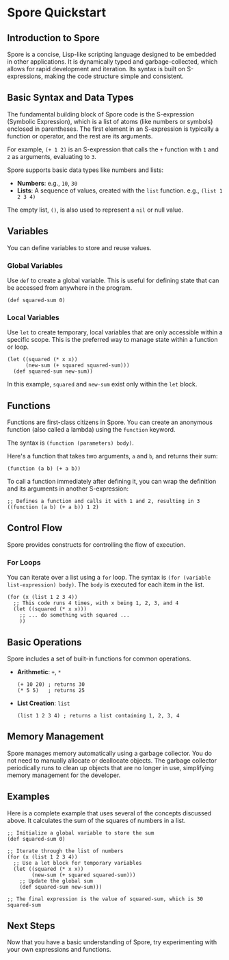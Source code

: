 # Spore Quickstart

## Introduction to Spore

Spore is a concise, Lisp-like scripting language designed to be embedded in other applications. It is dynamically typed and garbage-collected, which allows for rapid development and iteration. Its syntax is built on S-expressions, making the code structure simple and consistent.

## Basic Syntax and Data Types

The fundamental building block of Spore code is the S-expression (Symbolic Expression), which is a list of atoms (like numbers or symbols) enclosed in parentheses. The first element in an S-expression is typically a function or operator, and the rest are its arguments.

For example, `(+ 1 2)` is an S-expression that calls the `+` function with `1` and `2` as arguments, evaluating to `3`.

Spore supports basic data types like numbers and lists:
- **Numbers**: e.g., `10`, `30`
- **Lists**: A sequence of values, created with the `list` function. e.g., `(list 1 2 3 4)`

The empty list, `()`, is also used to represent a `nil` or null value.

## Variables

You can define variables to store and reuse values.

### Global Variables

Use `def` to create a global variable. This is useful for defining state that can be accessed from anywhere in the program.

```spore
(def squared-sum 0)
```

### Local Variables

Use `let` to create temporary, local variables that are only accessible within a specific scope. This is the preferred way to manage state within a function or loop.

```spore
(let ((squared (* x x))
      (new-sum (+ squared squared-sum)))
  (def squared-sum new-sum))
```
In this example, `squared` and `new-sum` exist only within the `let` block.

## Functions

Functions are first-class citizens in Spore. You can create an anonymous function (also called a lambda) using the `function` keyword.

The syntax is `(function (parameters) body)`.

Here's a function that takes two arguments, `a` and `b`, and returns their sum:

```spore
(function (a b) (+ a b))
```

To call a function immediately after defining it, you can wrap the definition and its arguments in another S-expression:

```spore
;; Defines a function and calls it with 1 and 2, resulting in 3
((function (a b) (+ a b)) 1 2)
```

## Control Flow

Spore provides constructs for controlling the flow of execution.

### For Loops

You can iterate over a list using a `for` loop. The syntax is `(for (variable list-expression) body)`. The `body` is executed for each item in the list.

```spore
(for (x (list 1 2 3 4))
  ;; This code runs 4 times, with x being 1, 2, 3, and 4
  (let ((squared (* x x)))
    ;; ... do something with squared ...
    ))
```

## Basic Operations

Spore includes a set of built-in functions for common operations.

-   **Arithmetic**: `+`, `*`
    ```spore
    (+ 10 20) ; returns 30
    (* 5 5)   ; returns 25
    ```
-   **List Creation**: `list`
    ```spore
    (list 1 2 3 4) ; returns a list containing 1, 2, 3, 4
    ```

## Memory Management

Spore manages memory automatically using a garbage collector. You do not need to manually allocate or deallocate objects. The garbage collector periodically runs to clean up objects that are no longer in use, simplifying memory management for the developer.

## Examples

Here is a complete example that uses several of the concepts discussed above. It calculates the sum of the squares of numbers in a list.

```spore
;; Initialize a global variable to store the sum
(def squared-sum 0)

;; Iterate through the list of numbers
(for (x (list 1 2 3 4))
  ;; Use a let block for temporary variables
  (let ((squared (* x x))
        (new-sum (+ squared squared-sum)))
    ;; Update the global sum
    (def squared-sum new-sum)))

;; The final expression is the value of squared-sum, which is 30
squared-sum
```

## Next Steps

Now that you have a basic understanding of Spore, try experimenting with your own expressions and functions.
